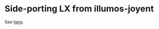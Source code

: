 Side-porting LX from illumos-joyent
=====================

See [here](Maintainers.md#Cherrypickingfromillumos-joyent).
